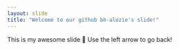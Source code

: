 ```yaml
---
layout: slide
title: "Welcome to our github bh-alozie's slide!"
---
```

This is my awesome slide :tada:
Use the left arrow to go back!
